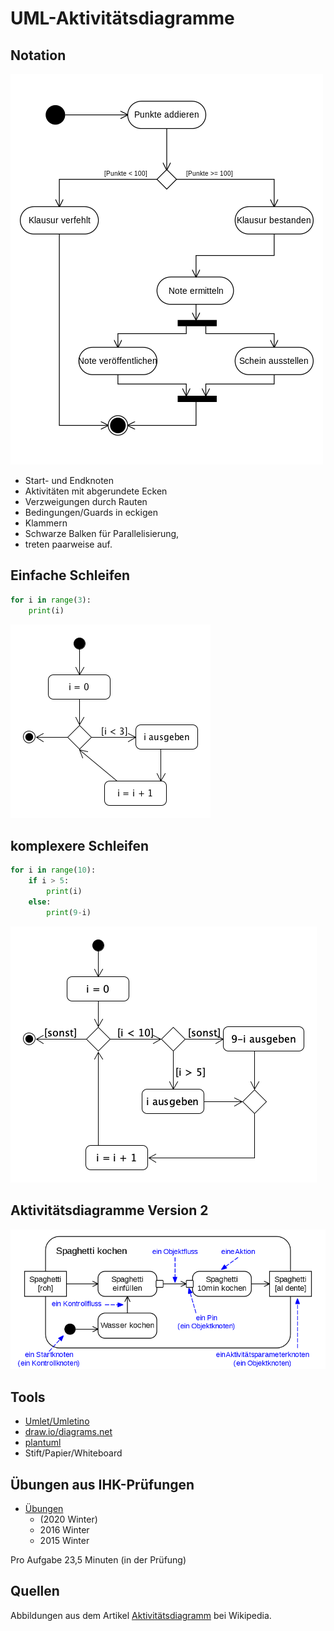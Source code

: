 # UML-Aktivitätsdiagramme

## Notation

![](akt.png)

- Start- und Endknoten
- Aktivitäten mit abgerundete Ecken
- Verzweigungen durch Rauten
- Bedingungen/Guards in eckigen
- Klammern
- Schwarze Balken für Parallelisierung,
- treten paarweise auf.

## Einfache Schleifen

```python
for i in range(3):
    print(i)
```

![](einfache_schleife.png)

## komplexere Schleifen

```python
for i in range(10):
    if i > 5:
        print(i)  
    else:
        print(9-i)
```
![](einfache_schleife2.png)


## Aktivitätsdiagramme Version 2

![](akt-v2.png)


## Tools

- [Umlet/Umletino](http://www.umletino.com/umletino.html)
- [draw.io/diagrams.net](https://app.diagrams.net/)
- [plantuml](https://plantuml.com/)
- Stift/Papier/Whiteboard

## Übungen aus IHK-Prüfungen

- [Übungen](https://tbseins-my.sharepoint.com/:f:/g/personal/bakera_tbs1_de/EvgRkzwZmxRCqywrOTtyAmIBf8JFXuq3LaTmIjnjFlBDkg?e=bJ2k8F)
  - (2020 Winter)
  - 2016 Winter
  - 2015 Winter

Pro Aufgabe 23,5 Minuten (in der Prüfung)

## Quellen

Abbildungen aus dem Artikel [Aktivitätsdiagramm](https://de.wikipedia.org/wiki/Aktivit%C3%A4tsdiagramm) bei Wikipedia.
